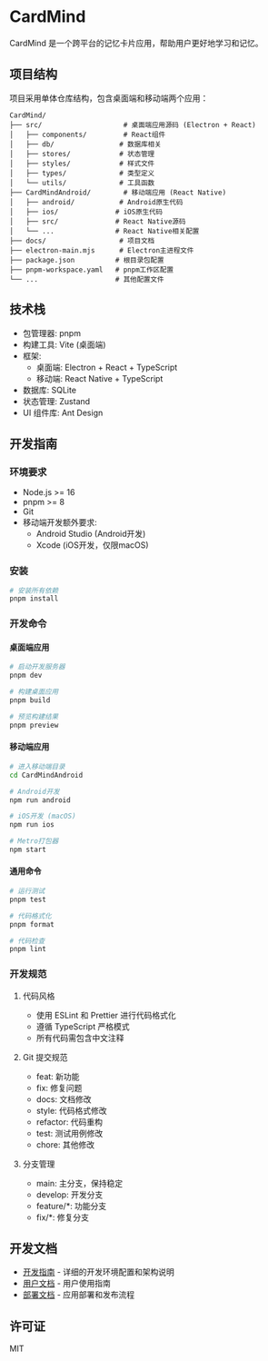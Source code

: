 # CardMind

CardMind 是一个跨平台的记忆卡片应用，帮助用户更好地学习和记忆。

## 项目结构

项目采用单体仓库结构，包含桌面端和移动端两个应用：

```
CardMind/
├── src/                    # 桌面端应用源码 (Electron + React)
│   ├── components/         # React组件
│   ├── db/                # 数据库相关
│   ├── stores/            # 状态管理
│   ├── styles/            # 样式文件
│   ├── types/             # 类型定义
│   └── utils/             # 工具函数
├── CardMindAndroid/        # 移动端应用 (React Native)
│   ├── android/           # Android原生代码
│   ├── ios/              # iOS原生代码
│   ├── src/              # React Native源码
│   └── ...               # React Native相关配置
├── docs/                  # 项目文档
├── electron-main.mjs      # Electron主进程文件
├── package.json          # 根目录包配置
├── pnpm-workspace.yaml   # pnpm工作区配置
└── ...                   # 其他配置文件
```

## 技术栈

- 包管理器: pnpm
- 构建工具: Vite (桌面端)
- 框架:
  - 桌面端: Electron + React + TypeScript
  - 移动端: React Native + TypeScript
- 数据库: SQLite
- 状态管理: Zustand
- UI 组件库: Ant Design

## 开发指南

### 环境要求

- Node.js >= 16
- pnpm >= 8
- Git
- 移动端开发额外要求:
  - Android Studio (Android开发)
  - Xcode (iOS开发，仅限macOS)

### 安装

```bash
# 安装所有依赖
pnpm install
```

### 开发命令

#### 桌面端应用
```bash
# 启动开发服务器
pnpm dev

# 构建桌面应用
pnpm build

# 预览构建结果
pnpm preview
```

#### 移动端应用
```bash
# 进入移动端目录
cd CardMindAndroid

# Android开发
npm run android

# iOS开发 (macOS)
npm run ios

# Metro打包器
npm start
```

#### 通用命令
```bash
# 运行测试
pnpm test

# 代码格式化
pnpm format

# 代码检查
pnpm lint
```

### 开发规范

1. 代码风格
   - 使用 ESLint 和 Prettier 进行代码格式化
   - 遵循 TypeScript 严格模式
   - 所有代码需包含中文注释

2. Git 提交规范
   - feat: 新功能
   - fix: 修复问题
   - docs: 文档修改
   - style: 代码格式修改
   - refactor: 代码重构
   - test: 测试用例修改
   - chore: 其他修改

3. 分支管理
   - main: 主分支，保持稳定
   - develop: 开发分支
   - feature/\*: 功能分支
   - fix/\*: 修复分支

## 开发文档

- [开发指南](docs/dev.md) - 详细的开发环境配置和架构说明
- [用户文档](docs/user_documentation.md) - 用户使用指南
- [部署文档](deployment.md) - 应用部署和发布流程

## 许可证

MIT
